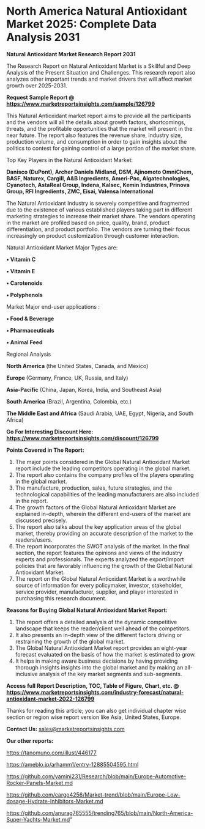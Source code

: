 # North America Natural Antioxidant Market 2025: Complete Data Analysis 2031

<strong>Natural Antioxidant Market Research Report 2031</strong>

The Research Report on Natural Antioxidant Market is a Skillful and Deep Analysis of the Present Situation and Challenges. This research report also analyzes other important trends and market drivers that will affect market growth over 2025-2031.

<strong>Request Sample Report @ <a href=https://www.marketreportsinsights.com/sample/126799>https://www.marketreportsinsights.com/sample/126799</a></strong>

This Natural Antioxidant market report aims to provide all the participants and the vendors will all the details about growth factors, shortcomings, threats, and the profitable opportunities that the market will present in the near future. The report also features the revenue share, industry size, production volume, and consumption in order to gain insights about the politics to contest for gaining control of a large portion of the market share.

Top Key Players in the Natural Antioxidant Market:

<strong>Danisco (DuPont), Archer Daniels Midland, DSM, Ajinomoto OmniChem, BASF, Naturex, Cargill, A&B Ingredients, Ameri-Pac, Algatechnologies, Cyanotech, AstaReal Group, Indena, Kalsec, Kemin Industries, Prinova Group, RFI Ingredients, ZMC, Eisai, Valensa International</strong>

The Natural Antioxidant Industry is severely competitive and fragmented due to the existence of various established players taking part in different marketing strategies to increase their market share. The vendors operating in the market are profiled based on price, quality, brand, product differentiation, and product portfolio. The vendors are turning their focus increasingly on product customization through customer interaction.

Natural Antioxidant Market Major Types are:

<strong>• Vitamin C

• Vitamin E

• Carotenoids

• Polyphenols</strong>

Market Major end-user applications :

<strong>• Food & Beverage

• Pharmaceuticals

• Animal Feed</strong>

Regional Analysis

</u><strong><b>North America</b></strong> (the United States, Canada, and Mexico)

<strong><b>Europe </b></strong>(Germany, France, UK, Russia, and Italy)

<strong><b>Asia-Pacific</b></strong> (China, Japan, Korea, India, and Southeast Asia)

<strong><b>South America</b></strong> (Brazil, Argentina, Colombia, etc.)

<strong><b>The Middle East and Africa</b></strong> (Saudi Arabia, UAE, Egypt, Nigeria, and South Africa)

<strong>Go For Interesting Discount Here: <a href=https://www.marketreportsinsights.com/discount/126799>https://www.marketreportsinsights.com/discount/126799</a></strong>

<strong>Points Covered in The Report:</strong>
<ol>
  <li>The major points considered in the Global Natural Antioxidant Market report include the leading competitors operating in the global market.</li>
  <li>The report also contains the company profiles of the players operating in the global market.</li>
  <li>The manufacture, production, sales, future strategies, and the technological capabilities of the leading manufacturers are also included in the report.</li>
  <li>The growth factors of the Global Natural Antioxidant Market are explained in-depth, wherein the different end-users of the market are discussed precisely.</li>
  <li>The report also talks about the key application areas of the global market, thereby providing an accurate description of the market to the readers/users.</li>
  <li>The report incorporates the SWOT analysis of the market. In the final section, the report features the opinions and views of the industry experts and professionals. The experts analyzed the export/import policies that are favorably influencing the growth of the Global Natural Antioxidant Market.</li>
  <li>The report on the Global Natural Antioxidant Market is a worthwhile source of information for every policymaker, investor, stakeholder, service provider, manufacturer, supplier, and player interested in purchasing this research document.</li>
</ol>
<strong>Reasons for Buying Global Natural Antioxidant Market Report:</strong>

<ol>
  <li>The report offers a detailed analysis of the dynamic competitive landscape that keeps the reader/client well ahead of the competitors.</li>
  <li>It also presents an in-depth view of the different factors driving or restraining the growth of the global market.</li>
  <li>The Global Natural Antioxidant Market report provides an eight-year forecast evaluated on the basis of how the market is estimated to grow.</li>
  <li>It helps in making aware business decisions by having providing thorough insights insights into the global market and by making an all-inclusive analysis of the key market segments and sub-segments.</li>
</ol>
<strong>Access full Report Description, TOC, Table of Figure, Chart, etc. @ <a href=https://www.marketreportsinsights.com/industry-forecast/natural-antioxidant-market-2022-126799>https://www.marketreportsinsights.com/industry-forecast/natural-antioxidant-market-2022-126799</a></strong>


Thanks for reading this article; you can also get individual chapter wise section or region wise report version like Asia, United States, Europe.

<strong>Contact Us:</strong>
sales@marketreportsinsights.com

<strong>Our other reports:</strong>

<a href=https://tanomuno.com/illust/446177>https://tanomuno.com/illust/446177</a>

<a href=https://ameblo.jp/arhamm1/entry-12885504595.html>https://ameblo.jp/arhamm1/entry-12885504595.html</a>

<a href=https://github.com/yamini231/Research/blob/main/Europe-Automotive-Rocker-Panels-Market.md>https://github.com/yamini231/Research/blob/main/Europe-Automotive-Rocker-Panels-Market.md</a>

<a href=https://github.com/cargo4256/Market-trend/blob/main/Europe-Low-dosage-Hydrate-Inhibitors-Market.md>https://github.com/cargo4256/Market-trend/blob/main/Europe-Low-dosage-Hydrate-Inhibitors-Market.md</a>

<a href=https://github.com/anurag765555/trending765/blob/main/North-America-Super-Yachts-Market.md>https://github.com/anurag765555/trending765/blob/main/North-America-Super-Yachts-Market.md</a>"
